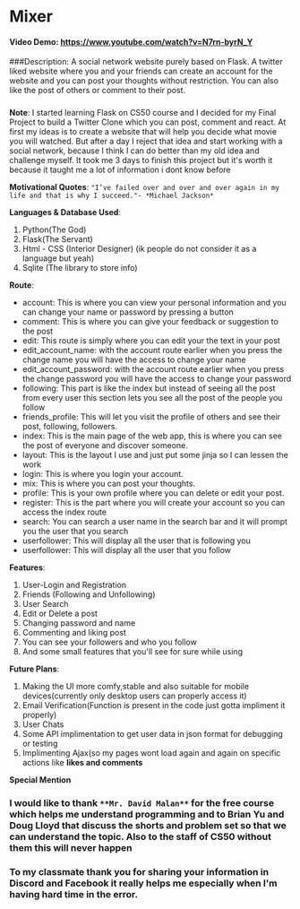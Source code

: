 # Mixer

#### Video Demo: https://www.youtube.com/watch?v=N7rn-byrN_Y

###Description: A social network website purely based on Flask. A twitter liked website where you and your friends can create an account for the website and you can post your thoughts without restriction. You can also like the post of others or comment to their post.
###

**Note**: I started learning Flask on CS50 course and I decided for my Final Project to build a Twitter Clone which you can post, comment and react. At first my ideas is to create a website that will help you decide what movie you will watched. But after a day I reject that idea and start working with a social network, 
		  because I think I can do better than my old idea and challenge myself. It took me 3 days to finish this project but it's worth it because it taught me a lot of information i dont know before
		  
**Motivational Quotes**: `"I’ve failed over and over and over again in my life and that is why I succeed."- *Michael Jackson*`


**Languages & Database Used**:
  1. Python(The God)
  2. Flask(The Servant)
  3. Html - CSS (Interior Designer) (ik people do not consider it as a language but yeah)
  4. Sqlite (The library to store info)
  
**Route**:
- account: This is where you can view your personal information and you can change your name or password by pressing a button
- comment: This is where you can give your feedback or suggestion to the post
- edit: This route is simply where you can edit your the text in your post
- edit_account_name: with the account route earlier when you press the change name you will have the access to change your name
- edit_account_password: with the account route earlier when you press the change password you will have the access to change your password
- following: This part is like the index but instead of seeing all the post from every user this section lets you see all the post of the people you follow
- friends_profile: This will let you visit the profile of others and see their post, following, followers.
- index: This is the main page of the web app, this is where you can see the post of everyone and discover someone.
- layout: This is the layout I use and just put some jinja so I can lessen the work
- login: This is where you login your account.
- mix: This is where you can post your thoughts.
- profile: This is your own profile where you can delete or edit your post.
- register: This is the part where you will create your account so you can access the index route
- search: You can search a user name in the search bar and it will prompt you the user that you search
- userfollower: This will display all the user that is following you
- userfollower: This will display all the user that you follow

**Features**:
  1. User-Login and Registration 
  2. Friends (Following and Unfollowing)
  3. User Search
  4. Edit or Delete a post
  5. Changing password and name
  6. Commenting and liking post
  7. You can see your followers and who you follow
  8. And some small features that you'll see for sure while using
  
**Future Plans**:
  1. Making the UI more comfy,stable and also suitable for mobile devices(currently only desktop users can properly access it)
  2. Email Verification(Function is present in the code just gotta impliment it properly)
  3. User Chats
  4. Some API implimentation to get user data in json format for debugging or testing
  5. Implimenting Ajax(so my pages wont load again and again on specific actions like <b>likes and comments</b>

**Special Mention** 
### I would like to thank `**Mr. David Malan**` for the free course which helps me understand programming and to Brian Yu and Doug Lloyd that discuss the shorts and problem set so that we can understand the topic. Also to the staff of CS50 without them this will never happen
### To my classmate thank you for sharing your information in Discord and Facebook it really helps me especially when I'm having hard time in the error. 